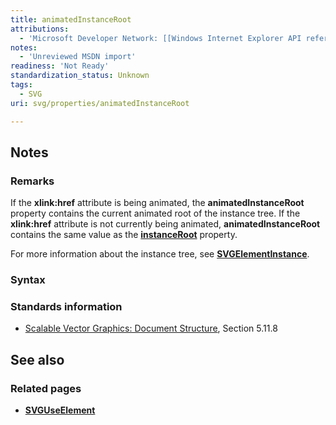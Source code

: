 ```yaml
---
title: animatedInstanceRoot
attributions:
  - 'Microsoft Developer Network: [[Windows Internet Explorer API reference](http://msdn.microsoft.com/en-us/library/ie/hh828809%28v=vs.85%29.aspx) Article]'
notes:
  - 'Unreviewed MSDN import'
readiness: 'Not Ready'
standardization_status: Unknown
tags:
  - SVG
uri: svg/properties/animatedInstanceRoot

---
```

## Notes

### Remarks

If the **xlink:href** attribute is being animated, the **animatedInstanceRoot** property contains the current animated root of the instance tree. If the **xlink:href** attribute is not currently being animated, **animatedInstanceRoot** contains the same value as the [**instanceRoot**](/svg/properties/instanceRoot) property.

For more information about the instance tree, see [**SVGElementInstance**](/svg/objects/SVGElementInstance).

### Syntax

### Standards information

-   [Scalable Vector Graphics: Document Structure](http://go.microsoft.com/fwlink/p/?linkid=204733), Section 5.11.8

## See also

### Related pages

-   [**SVGUseElement**](/svg/elements/use)
